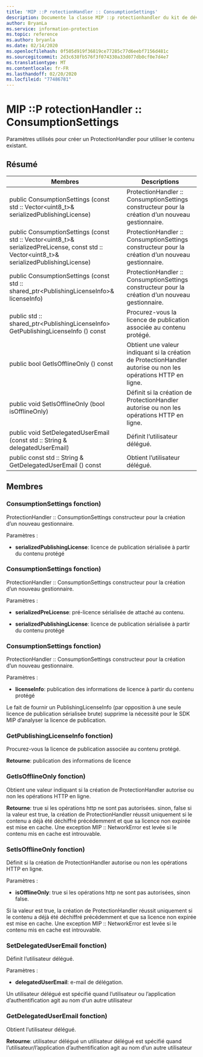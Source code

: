 ```yaml
---
title: 'MIP ::P rotectionHandler :: ConsumptionSettings'
description: Documente la classe MIP ::p rotectionhandler du kit de développement logiciel (SDK) Microsoft Information Protection (MIP).
author: BryanLa
ms.service: information-protection
ms.topic: reference
ms.author: bryanla
ms.date: 02/14/2020
ms.openlocfilehash: 0f505d919f36819ce77285c77d6eebf7156d481c
ms.sourcegitcommit: 2d3c638fb576f3f074330a33d077db0cf0e7d4e7
ms.translationtype: MT
ms.contentlocale: fr-FR
ms.lasthandoff: 02/20/2020
ms.locfileid: "77486781"
---
```

# <a name="class-mipprotectionhandlerconsumptionsettings"></a>MIP ::P rotectionHandler :: ConsumptionSettings 
Paramètres utilisés pour créer un ProtectionHandler pour utiliser le contenu existant.
  
## <a name="summary"></a>Résumé
 Membres                        | Descriptions                                
--------------------------------|---------------------------------------------
public ConsumptionSettings (const std :: Vector\<uint8_t\>& serializedPublishingLicense)  |  ProtectionHandler :: ConsumptionSettings constructeur pour la création d’un nouveau gestionnaire.
public ConsumptionSettings (const std :: Vector\<uint8_t\>& serializedPreLicense, const std :: Vector\<uint8_t\>& serializedPublishingLicense)  |  ProtectionHandler :: ConsumptionSettings constructeur pour la création d’un nouveau gestionnaire.
public ConsumptionSettings (const std :: shared_ptr\<PublishingLicenseInfo\>& licenseInfo)  |  ProtectionHandler :: ConsumptionSettings constructeur pour la création d’un nouveau gestionnaire.
public std :: shared_ptr\<PublishingLicenseInfo\> GetPublishingLicenseInfo () const  |  Procurez-vous la licence de publication associée au contenu protégé.
public bool GetIsOfflineOnly () const  |  Obtient une valeur indiquant si la création de ProtectionHandler autorise ou non les opérations HTTP en ligne.
public void SetIsOfflineOnly (bool isOfflineOnly)  |  Définit si la création de ProtectionHandler autorise ou non les opérations HTTP en ligne.
public void SetDelegatedUserEmail (const std :: String & delegatedUserEmail)  |  Définit l’utilisateur délégué.
public const std :: String & GetDelegatedUserEmail () const  |  Obtient l’utilisateur délégué.
  
## <a name="members"></a>Membres
  
### <a name="consumptionsettings-function"></a>ConsumptionSettings fonction)
ProtectionHandler :: ConsumptionSettings constructeur pour la création d’un nouveau gestionnaire.

Paramètres :  
* **serializedPublishingLicense**: licence de publication sérialisée à partir du contenu protégé


  
### <a name="consumptionsettings-function"></a>ConsumptionSettings fonction)
ProtectionHandler :: ConsumptionSettings constructeur pour la création d’un nouveau gestionnaire.

Paramètres :  
* **serializedPreLicense**: pré-licence sérialisée de attaché au contenu. 


* **serializedPublishingLicense**: licence de publication sérialisée à partir du contenu protégé


  
### <a name="consumptionsettings-function"></a>ConsumptionSettings fonction)
ProtectionHandler :: ConsumptionSettings constructeur pour la création d’un nouveau gestionnaire.

Paramètres :  
* **licenseInfo**: publication des informations de licence à partir du contenu protégé


Le fait de fournir un PublishingLicenseInfo (par opposition à une seule licence de publication sérialisée brute) supprime la nécessité pour le SDK MIP d’analyser la licence de publication.
  
### <a name="getpublishinglicenseinfo-function"></a>GetPublishingLicenseInfo fonction)
Procurez-vous la licence de publication associée au contenu protégé.

  
**Retourne**: publication des informations de licence
  
### <a name="getisofflineonly-function"></a>GetIsOfflineOnly fonction)
Obtient une valeur indiquant si la création de ProtectionHandler autorise ou non les opérations HTTP en ligne.

  
**Retourne**: true si les opérations http ne sont pas autorisées. sinon, false si la valeur est true, la création de ProtectionHandler réussit uniquement si le contenu a déjà été déchiffré précédemment et que sa licence non expirée est mise en cache. Une exception MIP :: NetworkError est levée si le contenu mis en cache est introuvable.
  
### <a name="setisofflineonly-function"></a>SetIsOfflineOnly fonction)
Définit si la création de ProtectionHandler autorise ou non les opérations HTTP en ligne.

Paramètres :  
* **isOfflineOnly**: true si les opérations http ne sont pas autorisées, sinon false.


Si la valeur est true, la création de ProtectionHandler réussit uniquement si le contenu a déjà été déchiffré précédemment et que sa licence non expirée est mise en cache. Une exception MIP :: NetworkError est levée si le contenu mis en cache est introuvable.
  
### <a name="setdelegateduseremail-function"></a>SetDelegatedUserEmail fonction)
Définit l’utilisateur délégué.

Paramètres :  
* **delegatedUserEmail**: e-mail de délégation.


Un utilisateur délégué est spécifié quand l’utilisateur ou l’application d’authentification agit au nom d’un autre utilisateur
  
### <a name="getdelegateduseremail-function"></a>GetDelegatedUserEmail fonction)
Obtient l’utilisateur délégué.

  
**Retourne**: utilisateur délégué un utilisateur délégué est spécifié quand l’utilisateur/l’application d’authentification agit au nom d’un autre utilisateur